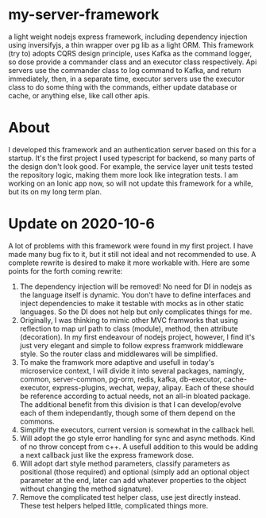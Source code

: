 # my-server-framework
a light weight nodejs express framework, including dependency injection using inversifyjs, a thin wrapper over pg lib as a light ORM. This framework (try to) adopts CQRS design principle, uses Kafka as the command logger, so dose provide a commander class and an executor class respectively. Api servers use the commander class to log command to Kafka, and return immediately, then, in a separate time, executor servers use the executor class to do some thing with the commands, either update database or cache, or anything else, like call other apis.

# About
I developed this framework and an authentication server based on this for a startup. It's the first project I used typescript for backend, so many parts of the design don't look good. For example, the service layer unit tests tested the repository logic, making them more look like integration tests. I am working on an Ionic app now, so will not update this framework for a while, but its on my long term plan.

# Update on 2020-10-6
A lot of problems with this framework were found in my first project. I have made many bug fix to it, but it still not ideal and not recommended to use. A complete rewrite is desired to make it more workable with. Here are some points for the forth coming rewrite:
1) The dependency injection will be removed! No need for DI in nodejs as the language itself is dynamic. You don't have to define interfaces and inject dependencies to make it testable with mocks as in other static languages. So the DI does not help but only complicates things for me.
2) Originally, I was thinking to mimic other MVC framworks that using reflection to map url path to class (module), method, then attribute (decoration). In my first endeavour of nodejs project, however, I find it's just very elegant and simple to follow express framwork middleware style. So the router class and middlewares will be simplified.
3) To make the framwork more adaptive and usefull in today's microservice context, I will divide it into several packages, namingly, common, server-common, pg-orm, redis, kafka, db-executor, cache-executor, express-plugins, wechat, wepay, alipay. Each of these should be reference according to actual needs, not an all-in bloated package. The additional benefit from this division is that I can develop/evolve each of them independantly, though some of them depend on the commons.
4) Simplify the executors, current version is somewhat in the callback hell.
5) Will adopt the go style error handling for sync and async methods. Kind of no throw concept from c++. A usefull addition to this would be adding a next callback just like the express framework dose.
6) Will adopt dart style method parameters, classify parameters as positional (those required) and optional (simply add an optional object parameter at the end, later can add whatever properties to the object without changing the method signature).
7) Remove the complicated test helper class, use jest directly instead. These test helpers helped little, complicated things more.
